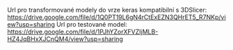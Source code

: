 Url pro transformované modely do vrze keras kompatibilní s 3DSlicer: https://drive.google.com/file/d/1Q0PT19L6gN4rCtExEZN3QHrET5_R7NKp/view?usp=sharing
Url pro testované model: https://drive.google.com/file/d/1PJhYZorXFVZIjMLB-HZ4JqBHxXJCnQM4/view?usp=sharing



